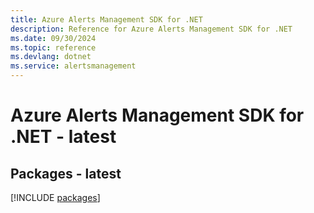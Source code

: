 ```yaml
---
title: Azure Alerts Management SDK for .NET
description: Reference for Azure Alerts Management SDK for .NET
ms.date: 09/30/2024
ms.topic: reference
ms.devlang: dotnet
ms.service: alertsmanagement
---
```

# Azure Alerts Management SDK for .NET - latest
## Packages - latest
[!INCLUDE [packages](alerts-management-index.md)]